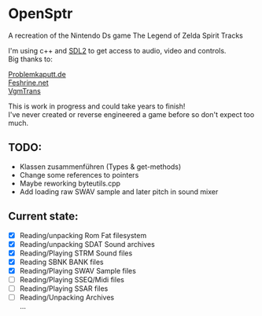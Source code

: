 # OpenSptr
A recreation of the Nintendo Ds game The Legend of Zelda Spirit Tracks <br>

I'm using c++ and [SDL2](https://github.com/libsdl-org/SDL) to get access to audio, video and controls. <br>
Big thanks to: <br>

[Problemkaputt.de](https://problemkaputt.de/gbatek.htm) <br>
[Feshrine.net](https://www.feshrine.net/hacking/doc/nds-sdat.html) <br>
[VgmTrans](https://github.com/vgmtrans/vgmtrans) <br>
    

This is work in progress and could take years to finish! <br>
I've never created or reverse engineered a game before so don't expect too much. <br>

## TODO: <br>
- Klassen zusammenführen (Types & get-methods)
- Change some references to pointers
- Maybe reworking byteutils.cpp
- Add loading raw SWAV sample and later pitch in sound mixer 

## Current state: <br>

- [x] Reading/unpacking Rom Fat filesystem
- [x] Reading/unpacking SDAT Sound archives
- [x] Reading/Playing   STRM Sound files
- [x] Reading           SBNK BANK files
- [x] Reading/Playing   SWAV Sample files
- [ ] Reading/Playing   SSEQ/Midi files
- [ ] Reading/Playing   SSAR files
- [ ] Reading/Unpacking Archives <br>
...

